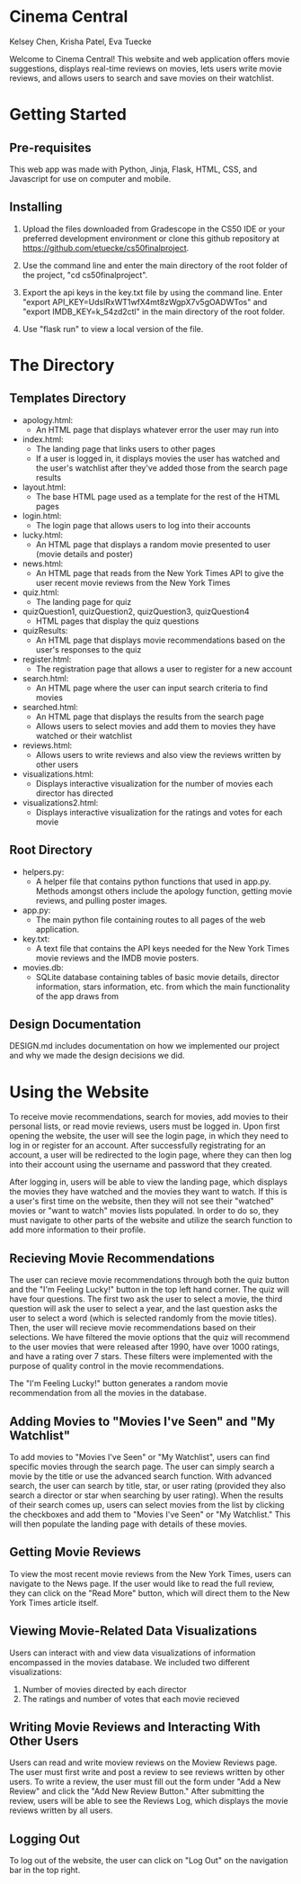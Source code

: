 # Cinema Central
Kelsey Chen, Krisha Patel, Eva Tuecke

Welcome to Cinema Central! This website and web application offers movie suggestions, displays real-time reviews on movies, lets users write movie reviews, and allows users to search and save movies on their watchlist.

# Getting Started

## Pre-requisites
This web app was made with Python, Jinja, Flask, HTML, CSS, and Javascript for use on computer and mobile.

## Installing
1. Upload the files downloaded from Gradescope in the CS50 IDE or your preferred development environment or clone this github repository at https://github.com/etuecke/cs50finalproject.

2. Use the command line and enter the main directory of the root folder of the project, "cd cs50finalproject".

3. Export the api keys in the key.txt file by using the command line. Enter "export API_KEY=UdslRxWT1wfX4mt8zWgpX7v5gOADWTos" and "export IMDB_KEY=k_54zd2ctl" in the main directory of the root folder. 

4. Use "flask run" to view a local version of the file.

# The Directory 

## Templates Directory
* apology.html: 
    - An HTML page that displays whatever error the user may run into
* index.html: 
    - The landing page that links users to other pages
    - If a user is logged in, it displays movies the user has watched and the user's watchlist after they've added those from the search page results
* layout.html:
    - The base HTML page used as a template for the rest of the HTML pages
* login.html: 
    - The login page that allows users to log into their accounts
* lucky.html:
    - An HTML page that displays a random movie presented to user (movie details and poster)
* news.html:
    - An HTML page that reads from the New York Times API to give the user recent movie reviews from the New York Times 
* quiz.html: 
    - The landing page for quiz
* quizQuestion1, quizQuestion2, quizQuestion3, quizQuestion4
    - HTML pages that display the quiz questions
* quizResults:
    - An HTML page that displays movie recommendations based on the user's responses to the quiz
* register.html:
    - The registration page that allows a user to register for a new account
* search.html: 
    - An HTML page where the user can input search criteria to find movies
* searched.html: 
    - An HTML page that displays the results from the search page
    - Allows users to select movies and add them to movies they have watched or their watchlist
* reviews.html:
    - Allows users to write reviews and also view the reviews written by other users
* visualizations.html:
    - Displays interactive visualization for the number of movies each director has directed
* visualizations2.html:
    - Displays interactive visualization for the ratings and votes for each movie

## Root Directory
* helpers.py: 
    - A helper file that contains python functions that used in app.py. Methods amongst others include the apology function, getting movie reviews, and pulling poster images. 
* app.py: 
    - The main python file containing routes to all pages of the web application. 
* key.txt: 
    - A text file that contains the API keys needed for the New York Times movie reviews and the IMDB movie posters. 
* movies.db: 
    - SQLite database containing tables of basic movie details, director information, stars information, etc. from which the main functionality of the app draws from

## Design Documentation
DESIGN.md includes documentation on how we implemented our project and why we made the design decisions we did. 

# Using the Website 
To receive movie recommendations, search for movies, add movies to their personal lists, or read movie reviews, users must be logged in. Upon first opening the website, the user will see the login page, in which they need to log in or register for an account. After successfully registrating for an account, a user will be redirected to the login page, where they can then log into their account using the username and password that they created. 

After logging in, users will be able to view the landing page, which displays the movies they have watched and the movies they want to watch. If this is a user's first time on the website, then they will not see their "watched" movies or "want to watch" movies lists populated. In order to do so, they must navigate to other parts of the website and utilize the search function to add more information to their profile. 

## Recieving Movie Recommendations
The user can recieve movie recommendations through both the quiz button and the "I'm Feeling Lucky!" button in the top left hand corner. The quiz will have four questions. The first two ask the user to select a movie, the third question will ask the user to select a year, and the last question asks the user to select a word (which is selected randomly from the movie titles). Then, the user will recieve movie recommendations based on their selections. We have filtered the movie options that the quiz will recommend to the user movies that were released after 1990, have over 1000 ratings, and have a rating over 7 stars. These filters were implemented with the purpose of quality control in the movie recommendations.

The "I'm Feeling Lucky!" button generates a random movie recommendation from all the movies in the database. 

## Adding Movies to "Movies I've Seen" and "My Watchlist" 
To add movies to "Movies I've Seen" or "My Watchlist", users can find specific movies through the search page. The user can simply search a movie by the title or use the advanced search function. With advanced search, the user can search by title, star, or user rating (provided they also search a director or star when searching by user rating). When the results of their search comes up, users can select movies from the list by clicking the checkboxes and add them to "Movies I've Seen" or "My Watchlist." This will then populate the landing page with details of these movies. 

## Getting Movie Reviews
To view the most recent movie reviews from the New York Times, users can navigate to the News page. If the user would like to read the full review, they can click on the "Read More" button, which will direct them to the New York Times article itself.

## Viewing Movie-Related Data Visualizations
Users can interact with and view data visualizations of information encompassed in the movies database. We included two different visualizations: 
1. Number of movies directed by each director 
2. The ratings and number of votes that each movie recieved 

## Writing Movie Reviews and Interacting With Other Users
Users can read and write moview reviews on the Moview Reviews page. The user must first write and post a review to see reviews written by other users. To write a review, the user must fill out the form under "Add a New Review" and click the "Add New Review Button." After submitting the review, users will be able to see the Reviews Log, which displays the movie reviews written by all users. 

## Logging Out
To log out of the website, the user can click on "Log Out" on the navigation bar in the top right.
